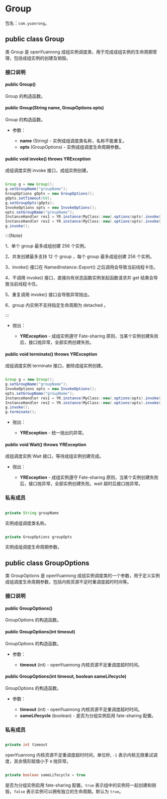 # Group

包名：`com.yuanrong`。

## public class Group

类 Group 是 openYuanrong 成组实例调度类，用于完成成组实例的生命周期管理，包括成组实例的创建及销毁。

### 接口说明

#### public Group()

Group 的构造函数。

#### public Group(String name, GroupOptions opts)

Group 的构造函数。

- 参数：

   - **name** (String) - 实例成组调度类名称，名称不能重复。
   - **opts** (GroupOptions) - 实例成组调度生命周期参数。

#### public void invoke() throws YRException

成组调度实例 invoke 接口，成组实例创建。

```java

Group g = new Group();
g.setGroupName("groupName");
GroupOptions gOpts = new GroupOptions();
gOpts.setTimeout(60);
g.setGroupOpts(gOpts);
InvokeOptions opts = new InvokeOptions();
opts.setGroupName("groupName");
InstanceHandler res1 = YR.instance(MyClass::new).options(opts).invoke();
InstanceHandler res2 = YR.instance(MyClass::new).options(opts).invoke();
g.invoke();
```

:::{Note}

1、单个 group 最多成组创建 256 个实例。

2、并发创建最多支持 12 个 group ，每个 group 最多成组创建 256 个实例。

3、invoke() 接口在 NamedInstance::Export() 之后调用会导致当前线程卡住。

4、不调用 invoke() 接口，直接向有状态函数实例发起函数请求并 get 结果会导致当前线程卡住。

5、重复调用 invoke() 接口会导致异常抛出。

6、group 内实例不支持指定生命周期为 detached 。

:::

- 抛出：

   - **YRException** - 成组实例遵守 Fate-sharing 原则，当某个实例创建失败后，接口抛异常，全部实例创建失败。

#### public void terminate() throws YRException

成组调度实例 terminate 接口，删除成组实例创建。

```java

Group g = new Group();
g.setGroupName("groupName");
InvokeOptions opts = new InvokeOptions();
opts.setGroupName("groupName");
InstanceHandler res1 = YR.instance(MyClass::new).options(opts).invoke();
InstanceHandler res2 = YR.instance(MyClass::new).options(opts).invoke();
g.invoke();
g.terminate();
```

- 抛出：

   - **YRException** - 统一抛出的异常。

#### public void Wait() throws YRException

成组调度实例 Wait 接口，等待成组实例创建完成。

- 抛出：

   - **YRException** - 成组实例遵守 Fate-sharing 原则，当某个实例创建失败后，接口抛异常，全部实例创建失败。wait 超时后接口抛异常。

### 私有成员

``` java

private String groupName
```

实例成组调度类名称。

``` java

private GroupOptions groupOpts
```

实例成组调度生命周期参数。

## public class GroupOptions

类 GroupOptions 是 openYuanrong 成组实例调度类的一个参数，用于定义实例成组调度生命周期参数，包括内核资源不足时重调度超时时间等。

### 接口说明

#### public GroupOptions()

GroupOptions 的构造函数。

#### public GroupOptions(int timeout)

GroupOptions 的构造函数。

- 参数：

   - **timeout** (int) - openYuanrong 内核资源不足重调度超时时间。

#### public GroupOptions(int timeout, boolean sameLifecycle)

GroupOptions 的构造函数。

- 参数：

   - **timeout** (int) - openYuanrong 内核资源不足重调度超时时间。
   - **sameLifecycle** (boolean) - 是否为分组实例启用 fate-sharing 配置。

### 私有成员

``` java

private int timeout
```

openYuanrong 内核资源不足重调度超时时间，单位秒, ``-1`` 表示内核无限重试调度，其余情形赋值小于 ``0`` 抛异常。

``` java

private boolean sameLifecycle = true
```

是否为分组实例启用 fate-sharing 配置。``true`` 表示组中的实例将一起创建和销毁，``false`` 表示实例可以拥有独立的生命周期。默认为 ``true``。

